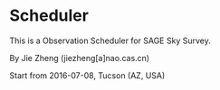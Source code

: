 # Scheduler

This is a Observation Scheduler for SAGE Sky Survey.

By Jie Zheng (jiezheng[a]nao.cas.cn)

Start from 2016-07-08, Tucson (AZ, USA)
